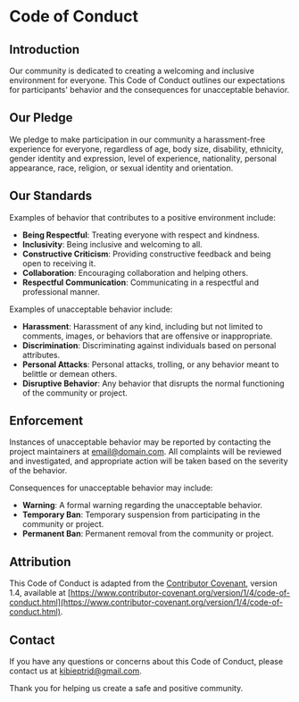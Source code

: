 # Code of Conduct

## Introduction

Our community is dedicated to creating a welcoming and inclusive environment for everyone. This Code of Conduct outlines our expectations for participants' behavior and the consequences for unacceptable behavior.

## Our Pledge

We pledge to make participation in our community a harassment-free experience for everyone, regardless of age, body size, disability, ethnicity, gender identity and expression, level of experience, nationality, personal appearance, race, religion, or sexual identity and orientation.

## Our Standards

Examples of behavior that contributes to a positive environment include:

- **Being Respectful**: Treating everyone with respect and kindness.
- **Inclusivity**: Being inclusive and welcoming to all.
- **Constructive Criticism**: Providing constructive feedback and being open to receiving it.
- **Collaboration**: Encouraging collaboration and helping others.
- **Respectful Communication**: Communicating in a respectful and professional manner.

Examples of unacceptable behavior include:

- **Harassment**: Harassment of any kind, including but not limited to comments, images, or behaviors that are offensive or inappropriate.
- **Discrimination**: Discriminating against individuals based on personal attributes.
- **Personal Attacks**: Personal attacks, trolling, or any behavior meant to belittle or demean others.
- **Disruptive Behavior**: Any behavior that disrupts the normal functioning of the community or project.

## Enforcement

Instances of unacceptable behavior may be reported by contacting the project maintainers at [email@domain.com](mailto:email@domain.com). All complaints will be reviewed and investigated, and appropriate action will be taken based on the severity of the behavior.

Consequences for unacceptable behavior may include:

- **Warning**: A formal warning regarding the unacceptable behavior.
- **Temporary Ban**: Temporary suspension from participating in the community or project.
- **Permanent Ban**: Permanent removal from the community or project.

## Attribution

This Code of Conduct is adapted from the [Contributor Covenant](https://www.contributor-covenant.org/), version 1.4, available at [https://www.contributor-covenant.org/version/1/4/code-of-conduct.html](https://www.contributor-covenant.org/version/1/4/code-of-conduct.html).

## Contact

If you have any questions or concerns about this Code of Conduct, please contact us at [kibieptrid@gmail.com](mailto:kibieptrid@gmail.com).

Thank you for helping us create a safe and positive community.
